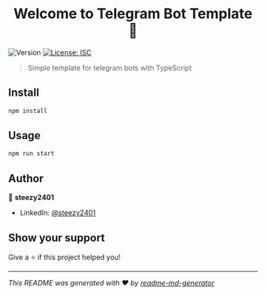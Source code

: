 <h1 align="center">Welcome to Telegram Bot Template 👋</h1>
<p>
  <img alt="Version" src="https://img.shields.io/badge/version-1.0.0-blue.svg?cacheSeconds=2592000" />
  <a href="#" target="_blank">
    <img alt="License: ISC" src="https://img.shields.io/badge/License-ISC-yellow.svg" />
  </a>
</p>

> Simple template for telegram bots with TypeScript

## Install

```sh
npm install
```

## Usage

```sh
npm run start
```

## Author

👤 **steezy2401**

* LinkedIn: [@steezy2401](https://linkedin.com/in/steezy2401)

## Show your support

Give a ⭐️ if this project helped you!

***
_This README was generated with ❤️ by [readme-md-generator](https://github.com/kefranabg/readme-md-generator)_